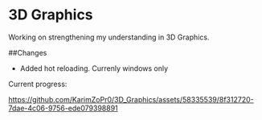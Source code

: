# 3D Graphics

Working on strengthening my understanding in 3D Graphics.

##Changes

- Added hot reloading. Currenly windows only

Current progress:

https://github.com/KarimZoPr0/3D_Graphics/assets/58335539/8f312720-7dae-4c06-9756-ede079398891
